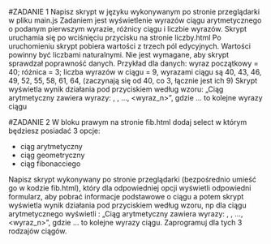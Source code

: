 #ZADANIE 1
Napisz skrypt w języku wykonywanym po stronie przeglądarki w pliku main.js
Zadaniem jest wyświetlenie wyrazów ciągu arytmetycznego o podanym pierwszym wyrazie, różnicy
ciągu i liczbie wyrazów.
Skrypt uruchamia się po wciśnięciu przycisku na stronie liczby.html
Po uruchomieniu skrypt pobiera wartości z trzech pól edycyjnych. Wartości powinny być liczbami
naturalnymi. Nie jest wymagane, aby skrypt sprawdzał poprawność danych.
Przykład dla danych: wyraz początkowy = 40; różnica = 3; liczba wyrazów w ciągu = 9, wyrazami
ciągu są 40, 43, 46, 49, 52, 55, 58, 61, 64, (zaczynają się od 40, co 3, łącznie jest ich 9)
Skrypt wyświetla wynik działania pod przyciskiem według wzoru: „Ciąg arytmetyczny zawiera
wyrazy: <wyraz1>, <wyraz2>, …, <wyraz_n>”, gdzie <wyraz1>… to kolejne wyrazy ciągu

#ZADANIE 2
W bloku prawym na stronie fib.html dodaj select w którym będziesz posiadać 3 opcje:
- ciąg arytmetyczny
- ciąg geometryczny
- ciąg fibonacciego

Napisz skrypt wykonywany po stronie przeglądarki (bezpośrednio umieść go w kodzie fib.html), który dla odpowiedniej opcji wyświetli odpowiedni formularz, aby pobrać informacje podstawowe o ciągu a potem skrypt wyświetla wynik działania pod przyciskiem według wzoru, np dla ciągu arytmetycznego wyświetli : „Ciąg arytmetyczny zawiera
wyrazy: <wyraz1>, <wyraz2>, …, <wyraz_n>”, gdzie <wyraz1>… to kolejne wyrazy ciągu. Zaprogramuj dla tych 3 rodzajów ciągów.


